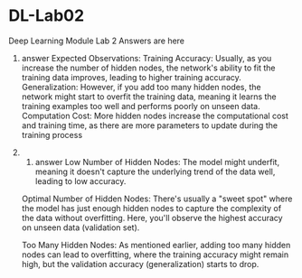 # DL-Lab02
Deep Learning Module Lab 2 Answers are here

1) answer
   Expected Observations:
        Training Accuracy: Usually, as you increase the number of hidden nodes, the network's ability to fit the training data improves, leading to higher training                               accuracy.
        Generalization: However, if you add too many hidden nodes, the network might start to overfit the training data, meaning it learns the training examples too                          well and performs poorly on unseen data.
        Computation Cost: More hidden nodes increase the computational cost and training time, as there are more parameters to update during the training process

2)   1) answer
     Low Number of Hidden Nodes: The model might underfit, meaning it doesn't capture the underlying trend of the data well, leading to low accuracy.

     Optimal Number of Hidden Nodes: There's usually a "sweet spot" where the model has just enough hidden nodes to capture the complexity of the data without                                             overfitting. Here, you'll observe the highest accuracy on unseen data (validation set).

     Too Many Hidden Nodes: As mentioned earlier, adding too many hidden nodes can lead to overfitting, where the training accuracy might remain high, but the                                    validation accuracy (generalization) starts to drop.
